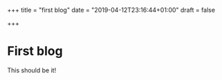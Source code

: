 +++
title = "first blog"
date = "2019-04-12T23:16:44+01:00"
draft = false

+++

#  First blog

This should be it!
